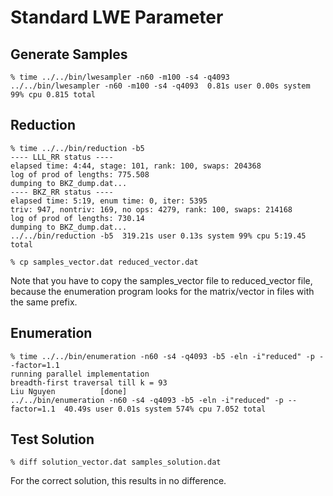 # Standard LWE Parameter #

## Generate Samples ##
```
% time ../../bin/lwesampler -n60 -m100 -s4 -q4093
../../bin/lwesampler -n60 -m100 -s4 -q4093  0.81s user 0.00s system 99% cpu 0.815 total
```

## Reduction ##
```
% time ../../bin/reduction -b5
---- LLL_RR status ----
elapsed time: 4:44, stage: 101, rank: 100, swaps: 204368
log of prod of lengths: 775.508
dumping to BKZ_dump.dat...
---- BKZ_RR status ----
elapsed time: 5:19, enum time: 0, iter: 5395
triv: 947, nontriv: 169, no ops: 4279, rank: 100, swaps: 214168
log of prod of lengths: 730.14
dumping to BKZ_dump.dat...
../../bin/reduction -b5  319.21s user 0.13s system 99% cpu 5:19.45 total

% cp samples_vector.dat reduced_vector.dat
```
Note that you have to copy the samples_vector file to reduced_vector file, because
the enumeration program looks for the matrix/vector in files with the same prefix.

## Enumeration ##
```
% time ../../bin/enumeration -n60 -s4 -q4093 -b5 -eln -i"reduced" -p --factor=1.1
running parallel implementation
breadth-first traversal till k = 93
Liu Nguyen			[done]
../../bin/enumeration -n60 -s4 -q4093 -b5 -eln -i"reduced" -p --factor=1.1  40.49s user 0.01s system 574% cpu 7.052 total
```

## Test Solution ##
```
% diff solution_vector.dat samples_solution.dat
```
For the correct solution, this results in no difference.
